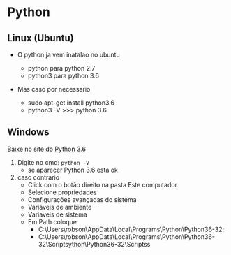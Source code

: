 ﻿# Python 


## Linux (Ubuntu)

* O python ja vem inatalao no ubuntu 
	* python para python 2.7
	* python3 para python 3.6
	
* Mas caso por necessario 	
	* sudo apt-get install python3.6
	* python3 -V >>> python 3.6


## Windows


Baixe no site do [Python 3.6](https://www.python.org/downloads/)

1. Digite no cmd: `python -V`
	* se aparecer Python 3.6 esta ok 
2. caso contrario  
	* Click com o botão direito na pasta Este computador
	* Selecione propriedades
	* Configurações avançadas do sistema
	* Variáveis de ambiente
	* Variaveis de sistema
	* Em Path coloque 	 
		* C:\Users\robson\AppData\Local\Programs\Python\Python36-32; 
		* C:\Users\robson\AppData\Local\Programs\Python\Python36-32\Scriptsython\Python36-32\Scriptss
<!--stackedit_data:
eyJoaXN0b3J5IjpbMjEwODEwMTY4OSw4NjQ3ODA5NTUsMTA4Mz
I4MzgzOV19
-->
